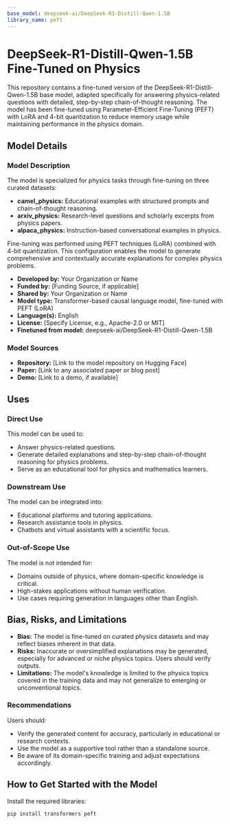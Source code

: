 ```yaml
---
base_model: deepseek-ai/DeepSeek-R1-Distill-Qwen-1.5B
library_name: peft
---
```


# DeepSeek-R1-Distill-Qwen-1.5B Fine-Tuned on Physics

This repository contains a fine-tuned version of the DeepSeek-R1-Distill-Qwen-1.5B base model, adapted specifically for answering physics-related questions with detailed, step-by-step chain-of-thought reasoning. The model has been fine-tuned using Parameter-Efficient Fine-Tuning (PEFT) with LoRA and 4-bit quantization to reduce memory usage while maintaining performance in the physics domain.

## Model Details

### Model Description

The model is specialized for physics tasks through fine-tuning on three curated datasets:
- **camel_physics:** Educational examples with structured prompts and chain-of-thought reasoning.
- **arxiv_physics:** Research-level questions and scholarly excerpts from physics papers.
- **alpaca_physics:** Instruction-based conversational examples in physics.

Fine-tuning was performed using PEFT techniques (LoRA) combined with 4-bit quantization. This configuration enables the model to generate comprehensive and contextually accurate explanations for complex physics problems.

- **Developed by:** Your Organization or Name
- **Funded by:** [Funding Source, if applicable]
- **Shared by:** Your Organization or Name
- **Model type:** Transformer-based causal language model, fine-tuned with PEFT (LoRA)
- **Language(s):** English
- **License:** [Specify License, e.g., Apache-2.0 or MIT]
- **Finetuned from model:** deepseek-ai/DeepSeek-R1-Distill-Qwen-1.5B

### Model Sources

- **Repository:** [Link to the model repository on Hugging Face]
- **Paper:** [Link to any associated paper or blog post]
- **Demo:** [Link to a demo, if available]

## Uses

### Direct Use

This model can be used to:
- Answer physics-related questions.
- Generate detailed explanations and step-by-step chain-of-thought reasoning for physics problems.
- Serve as an educational tool for physics and mathematics learners.

### Downstream Use

The model can be integrated into:
- Educational platforms and tutoring applications.
- Research assistance tools in physics.
- Chatbots and virtual assistants with a scientific focus.

### Out-of-Scope Use

The model is not intended for:
- Domains outside of physics, where domain-specific knowledge is critical.
- High-stakes applications without human verification.
- Use cases requiring generation in languages other than English.

## Bias, Risks, and Limitations

- **Bias:** The model is fine-tuned on curated physics datasets and may reflect biases inherent in that data.
- **Risks:** Inaccurate or oversimplified explanations may be generated, especially for advanced or niche physics topics. Users should verify outputs.
- **Limitations:** The model's knowledge is limited to the physics topics covered in the training data and may not generalize to emerging or unconventional topics.

### Recommendations

Users should:
- Verify the generated content for accuracy, particularly in educational or research contexts.
- Use the model as a supportive tool rather than a standalone source.
- Be aware of its domain-specific training and adjust expectations accordingly.

## How to Get Started with the Model

Install the required libraries:

```bash
pip install transformers peft
